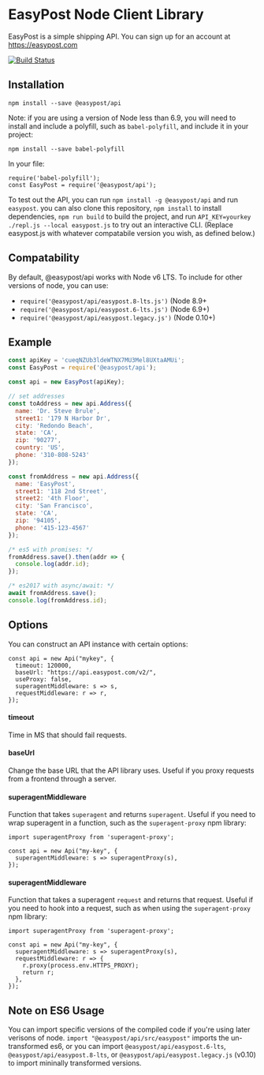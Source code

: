# EasyPost Node Client Library

EasyPost is a simple shipping API. You can sign up for an account at https://easypost.com

[![Build Status](https://travis-ci.org/EasyPost/easypost-node.svg?branch=master)](https://travis-ci.org/EasyPost/easypost-node)

Installation
------------

```
npm install --save @easypost/api
```

Note: if you are using a version of Node less than 6.9, you will need to install and
include a polyfill, such as `babel-polyfill`, and include it in your project:

```
npm install --save babel-polyfill
```

In your file:

```
require('babel-polyfill');
const EasyPost = require('@easypost/api');
```

To test out the API, you can run `npm install -g @easypost/api` and run
`easypost`.  you can also clone this repository, `npm install` to install
dependencies, `npm run build` to build the project, and run
`API_KEY=yourkey ./repl.js --local easypost.js` to try out an interactive CLI.
(Replace easypost.js with whatever compatabile version you wish, as defined
below.)

Compatability
-------------

By default, @easypost/api works with Node v6 LTS. To include for other versions
of node, you can use:

* `require('@easypost/api/easypost.8-lts.js')` (Node 8.9+
* `require('@easypost/api/easypost.6-lts.js')` (Node 6.9+)
* `require('@easypost/api/easypost.legacy.js')` (Node 0.10+)

Example
-------

```javascript
const apiKey = 'cueqNZUb3ldeWTNX7MU3Mel8UXtaAMUi';
const EasyPost = require('@easypost/api');

const api = new EasyPost(apiKey);

// set addresses
const toAddress = new api.Address({
  name: 'Dr. Steve Brule',
  street1: '179 N Harbor Dr',
  city: 'Redondo Beach',
  state: 'CA',
  zip: '90277',
  country: 'US',
  phone: '310-808-5243'
});

const fromAddress = new api.Address({
  name: 'EasyPost',
  street1: '118 2nd Street',
  street2: '4th Floor',
  city: 'San Francisco',
  state: 'CA',
  zip: '94105',
  phone: '415-123-4567'
});

/* es5 with promises: */
fromAddress.save().then(addr => {
  console.log(addr.id);
});

/* es2017 with async/await: */
await fromAddress.save();
console.log(fromAddress.id);
```

Options
-------

You can construct an API instance with certain options:

```
const api = new Api("mykey", {
  timeout: 120000,
  baseUrl: "https://api.easypost.com/v2/",
  useProxy: false,
  superagentMiddleware: s => s,
  requestMiddleware: r => r,
});
```

#### timeout

Time in MS that should fail requests.

#### baseUrl

Change the base URL that the API library uses. Useful if you proxy requests
from a frontend through a server.


#### superagentMiddleware

Function that takes `superagent` and returns `superagent`. Useful if you need
to wrap superagent in a function, such as the `superagent-proxy` npm library:

```
import superagentProxy from 'superagent-proxy';

const api = new Api("my-key", {
  superagentMiddleware: s => superagentProxy(s),
});
```


#### superagentMiddleware

Function that takes a superagent `request` and returns that request. Useful if
you need to hook into a request, such as when using the `superagent-proxy` npm
library:

```
import superagentProxy from 'superagent-proxy';

const api = new Api("my-key", {
  superagentMiddleware: s => superagentProxy(s),
  requestMiddleware: r => {
    r.proxy(process.env.HTTPS_PROXY);
    return r;
  },
});
```


Note on ES6 Usage
-----------------

You can import specific versions of the compiled code if you're using later
verisons of node. `import "@easypost/api/src/easypost"` imports the
un-transformed es6, or you can import `@easypost/api/easypost.6-lts`,
`@easypost/api/easypost.8-lts`, or `@easypost/api/easypost.legacy.js` (v0.10)
to import mininally transformed versions.
